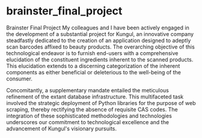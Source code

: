 # brainster_final_project
Brainster Final Project
My colleagues and I have been actively engaged in the development of a substantial project for Kungul, an innovative company steadfastly dedicated to the creation of an application designed to adeptly scan barcodes affixed to beauty products. The overarching objective of this technological endeavor is to furnish end-users with a comprehensive elucidation of the constituent ingredients inherent to the scanned products. This elucidation extends to a discerning categorization of the inherent components as either beneficial or deleterious to the well-being of the consumer.

Concomitantly, a supplementary mandate entailed the meticulous refinement of the extant database infrastructure. This multifaceted task involved the strategic deployment of Python libraries for the purpose of web scraping, thereby rectifying the absence of requisite CAS codes. The integration of these sophisticated methodologies and technologies underscores our commitment to technological excellence and the advancement of Kungul's visionary pursuits.
